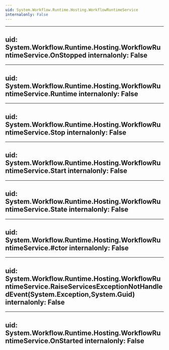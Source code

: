 ```yaml
---
uid: System.Workflow.Runtime.Hosting.WorkflowRuntimeService
internalonly: False
---
```


---
uid: System.Workflow.Runtime.Hosting.WorkflowRuntimeService.OnStopped
internalonly: False
---

---
uid: System.Workflow.Runtime.Hosting.WorkflowRuntimeService.Runtime
internalonly: False
---

---
uid: System.Workflow.Runtime.Hosting.WorkflowRuntimeService.Stop
internalonly: False
---

---
uid: System.Workflow.Runtime.Hosting.WorkflowRuntimeService.Start
internalonly: False
---

---
uid: System.Workflow.Runtime.Hosting.WorkflowRuntimeService.State
internalonly: False
---

---
uid: System.Workflow.Runtime.Hosting.WorkflowRuntimeService.#ctor
internalonly: False
---

---
uid: System.Workflow.Runtime.Hosting.WorkflowRuntimeService.RaiseServicesExceptionNotHandledEvent(System.Exception,System.Guid)
internalonly: False
---

---
uid: System.Workflow.Runtime.Hosting.WorkflowRuntimeService.OnStarted
internalonly: False
---

